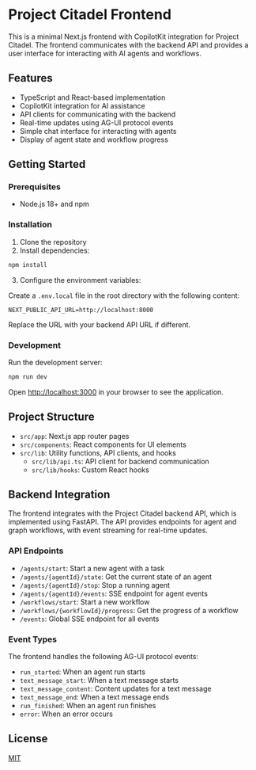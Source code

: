 # Project Citadel Frontend

This is a minimal Next.js frontend with CopilotKit integration for Project Citadel. The frontend communicates with the backend API and provides a user interface for interacting with AI agents and workflows.

## Features

- TypeScript and React-based implementation
- CopilotKit integration for AI assistance
- API clients for communicating with the backend
- Real-time updates using AG-UI protocol events
- Simple chat interface for interacting with agents
- Display of agent state and workflow progress

## Getting Started

### Prerequisites

- Node.js 18+ and npm

### Installation

1. Clone the repository
2. Install dependencies:

```bash
npm install
```

3. Configure the environment variables:

Create a `.env.local` file in the root directory with the following content:

```
NEXT_PUBLIC_API_URL=http://localhost:8000
```

Replace the URL with your backend API URL if different.

### Development

Run the development server:

```bash
npm run dev
```

Open [http://localhost:3000](http://localhost:3000) in your browser to see the application.

## Project Structure

- `src/app`: Next.js app router pages
- `src/components`: React components for UI elements
- `src/lib`: Utility functions, API clients, and hooks
  - `src/lib/api.ts`: API client for backend communication
  - `src/lib/hooks`: Custom React hooks

## Backend Integration

The frontend integrates with the Project Citadel backend API, which is implemented using FastAPI. The API provides endpoints for agent and graph workflows, with event streaming for real-time updates.

### API Endpoints

- `/agents/start`: Start a new agent with a task
- `/agents/{agentId}/state`: Get the current state of an agent
- `/agents/{agentId}/stop`: Stop a running agent
- `/agents/{agentId}/events`: SSE endpoint for agent events
- `/workflows/start`: Start a new workflow
- `/workflows/{workflowId}/progress`: Get the progress of a workflow
- `/events`: Global SSE endpoint for all events

### Event Types

The frontend handles the following AG-UI protocol events:

- `run_started`: When an agent run starts
- `text_message_start`: When a text message starts
- `text_message_content`: Content updates for a text message
- `text_message_end`: When a text message ends
- `run_finished`: When an agent run finishes
- `error`: When an error occurs

## License

[MIT](LICENSE)
